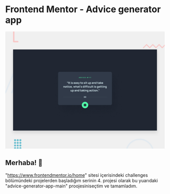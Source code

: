 # Frontend Mentor - Advice generator app

![Design preview for the Advice generator app coding challenge](./src/ChallangerProject/design/desktop-preview.jpg)


## Merhaba! 👋
"https://www.frontendmentor.io/home" sitesi içerisindeki challenges bölümündeki projelerden başladığım serinin 4. projesi olarak bu yuarıdaki "advice-generator-app-main" proojesiniseçtim ve tamamladım.  

